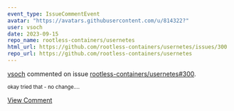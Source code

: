 ```yaml
---
event_type: IssueCommentEvent
avatar: "https://avatars.githubusercontent.com/u/814322?"
user: vsoch
date: 2023-09-15
repo_name: rootless-containers/usernetes
html_url: https://github.com/rootless-containers/usernetes/issues/300
repo_url: https://github.com/rootless-containers/usernetes
---
```


<a href='https://github.com/vsoch' target='_blank'>vsoch</a> commented on issue <a href='https://github.com/rootless-containers/usernetes/issues/300' target='_blank'>rootless-containers/usernetes#300</a>.

<small>okay tried that - no change....</small>

<a href='https://github.com/rootless-containers/usernetes/issues/300' target='_blank'>View Comment</a>